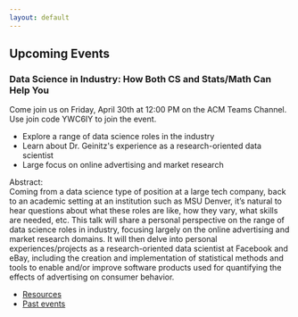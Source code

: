 ```yaml
---
layout: default
---
```

## Upcoming Events

### Data Science in Industry: How Both CS and Stats/Math Can Help You
Come join us on Friday, April 30th at 12:00 PM on the ACM Teams Channel.
Use join code YWC6IY to join the event.

* Explore a range of data science roles in the industry
* Learn about Dr. Geinitz's experience as a research-oriented data scientist
* Large focus on online advertising and market research
 
 Abstract:  
 Coming from a data science type of position at a large tech company, back to an academic setting at an institution such as MSU Denver, it’s natural to hear questions about what these roles are like, how they vary, what skills are needed, etc. This talk will share a personal perspective on the range of data science roles in industry, focusing largely on the online advertising and market research domains. It will then delve into personal experiences/projects as a research-oriented data scientist at Facebook and eBay, including the creation and implementation of statistical methods and tools to enable and/or improve software products used for quantifying the effects of advertising on consumer behavior.


* [Resources](resources.html)
* [Past events](past_events.html)
